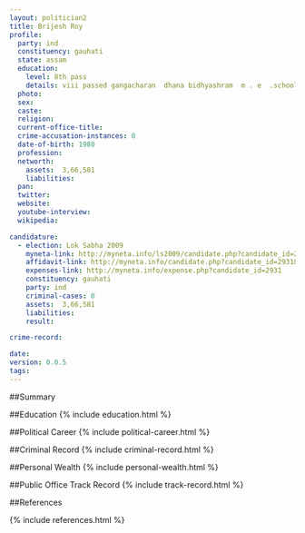 ```yaml
---
layout: politician2
title: Brijesh Roy
profile: 
  party: ind
  constituency: gauhati
  state: assam
  education: 
    level: 8th pass
    details: viii passed gangacharan  dhana bidhyashram  m . e  .school in 1991
  photo: 
  sex: 
  caste: 
  religion: 
  current-office-title: 
  crime-accusation-instances: 0
  date-of-birth: 1980
  profession: 
  networth: 
    assets:  3,66,581
    liabilities: 
  pan: 
  twitter: 
  website: 
  youtube-interview: 
  wikipedia: 

candidature: 
  - election: Lok Sabha 2009
    myneta-link: http://myneta.info/ls2009/candidate.php?candidate_id=2931
    affidavit-link: http://myneta.info/candidate.php?candidate_id=2931&scan=original
    expenses-link: http://myneta.info/expense.php?candidate_id=2931
    constituency: gauhati 
    party: ind
    criminal-cases: 0
    assets:  3,66,581
    liabilities: 
    result:  

crime-record: 

date: 
version: 0.0.5
tags: 
---
```

##Summary


##Education
{% include education.html %}


##Political Career
{% include political-career.html %}


##Criminal Record
{% include criminal-record.html %}


##Personal Wealth
{% include personal-wealth.html %}


##Public Office Track Record
{% include track-record.html %}


##References


{% include references.html %}